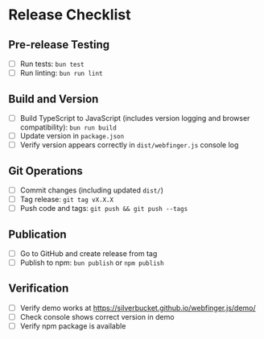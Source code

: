 # Release Checklist

## Pre-release Testing
- [ ] Run tests: `bun test`
- [ ] Run linting: `bun run lint`

## Build and Version
- [ ] Build TypeScript to JavaScript (includes version logging and browser compatibility): `bun run build`
- [ ] Update version in `package.json`
- [ ] Verify version appears correctly in `dist/webfinger.js` console log

## Git Operations
- [ ] Commit changes (including updated `dist/`)
- [ ] Tag release: `git tag vX.X.X`
- [ ] Push code and tags: `git push && git push --tags`

## Publication
- [ ] Go to GitHub and create release from tag
- [ ] Publish to npm: `bun publish` or `npm publish`

## Verification
- [ ] Verify demo works at https://silverbucket.github.io/webfinger.js/demo/
- [ ] Check console shows correct version in demo
- [ ] Verify npm package is available
